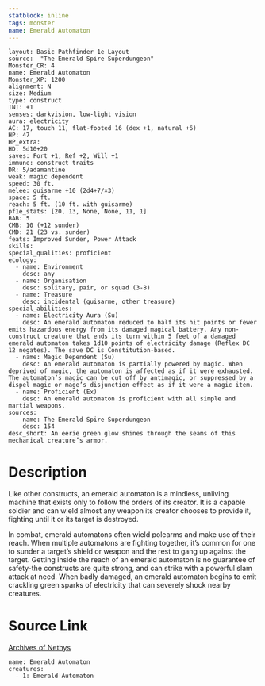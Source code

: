 ```yaml
---
statblock: inline
tags: monster
name: Emerald Automaton
---
```

```statblock
layout: Basic Pathfinder 1e Layout
source:  "The Emerald Spire Superdungeon"
Monster_CR: 4
name: Emerald Automaton
Monster_XP: 1200
alignment: N
size: Medium
type: construct
INI: +1
senses: darkvision, low-light vision
aura: electricity
AC: 17, touch 11, flat-footed 16 (dex +1, natural +6)
HP: 47
HP_extra: 
HD: 5d10+20
saves: Fort +1, Ref +2, Will +1
immune: construct traits
DR: 5/adamantine
weak: magic dependent
speed: 30 ft.
melee: guisarme +10 (2d4+7/×3)
space: 5 ft.
reach: 5 ft. (10 ft. with guisarme)
pf1e_stats: [20, 13, None, None, 11, 1]
BAB: 5
CMB: 10 (+12 sunder)
CMD: 21 (23 vs. sunder)
feats: Improved Sunder, Power Attack
skills: 
special_qualities: proficient
ecology:
  - name: Environment
    desc: any
  - name: Organisation
    desc: solitary, pair, or squad (3-8)
  - name: Treasure
    desc: incidental (guisarme, other treasure)
special_abilities:
  - name: Electricity Aura (Su)
    desc: An emerald automaton reduced to half its hit points or fewer emits hazardous energy from its damaged magical battery. Any non-construct creature that ends its turn within 5 feet of a damaged emerald automaton takes 1d10 points of electricity damage (Reflex DC 12 negates). The save DC is Constitution-based.
  - name: Magic Dependent (Su)
    desc: An emerald automaton is partially powered by magic. When deprived of magic, the automaton is affected as if it were exhausted. The automaton’s magic can be cut off by antimagic, or suppressed by a dispel magic or mage’s disjunction effect as if it were a magic item.
  - name: Proficient (Ex)
    desc: An emerald automaton is proficient with all simple and martial weapons.
sources:
  - name: The Emerald Spire Superdungeon
    desc: 154
desc_short: An eerie green glow shines through the seams of this mechanical creature’s armor.
```
# Description
Like other constructs, an emerald automaton is a mindless, unliving machine that exists only to follow the orders of its creator. It is a capable soldier and can wield almost any weapon its creator chooses to provide it, fighting until it or its target is destroyed.

In combat, emerald automatons often wield polearms and make use of their reach. When multiple automatons are fighting together, it’s common for one to sunder a target’s shield or weapon and the rest to gang up against the target. Getting inside the reach of an emerald automaton is no guarantee of safety-the constructs are quite strong, and can strike with a powerful slam attack at need. When badly damaged, an emerald automaton begins to emit crackling green sparks of electricity that can severely shock nearby creatures.
# Source Link
[Archives of Nethys](https://aonprd.com/MonsterDisplay.aspx?ItemName=Emerald%20Automaton)
```encounter-table
name: Emerald Automaton
creatures:
  - 1: Emerald Automaton
```
